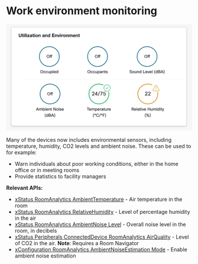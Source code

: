 # Work environment monitoring

<img src="/docs/images/usecases/environmental-sensors.png" />

Many of the devices now includes environmental sensors, including temperature, humidity, CO2 levels and ambient noise. These can be used to for example:

* Warn individuals about poor working conditions, either in the home office or in meeting rooms
* Provide statistics to facility managers

**Relevant APIs:**

* [xStatus RoomAnalytics AmbientTemperature](xapi/Status.RoomAnalytics.AmbientTemperature/) - Air temperature in the room
* [xStatus RoomAnalytics RelativeHumidity](/xapi/Status.RoomAnalytics.RelativeHumidity/) - Level of percentage humidity in the air
* [xStatus RoomAnalytics AmbientNoise Level](/xapi/Status.RoomAnalytics.AmbientNoise.Level.A/) - Overall noise level in the room, in decibels
* [xStatus Peripherals ConnectedDevice RoomAnalytics AirQuality](/xapi/Status.Peripherals.ConnectedDevice[n].RoomAnalytics.AirQuality.Index/) - Level of CO2 in the air. **Note**: Requires a Room Navigator
* [xConfiguration RoomAnalytics AmbientNoiseEstimation Mode](xapi/Configuration.RoomAnalytics.AmbientNoiseEstimation.Mode/) - Enable ambient noise estimation